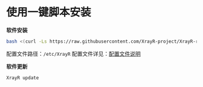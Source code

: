 # 使用一键脚本安装

**软件安装**

```bash
bash <(curl -Ls https://raw.githubusercontent.com/XrayR-project/XrayR-release/master/install.sh)
```

配置文件路径：`/etc/XrayR` 配置文件详见：[配置文件说明](https://xrayr-project.github.io/XrayR-doc/xrayr-pei-zhi-wen-jian-shuo-ming/config.html)

**软件更新**

```bash
XrayR update
```